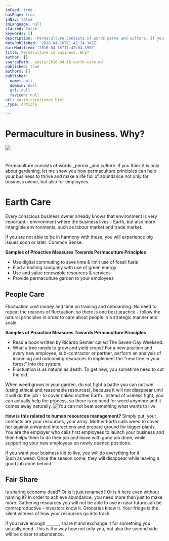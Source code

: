 ```yaml
---
inFeed: true
hasPage: true
inNav: false
inLanguage: null
starred: false
keywords: []
description: 'Permaculture consists of words perma and culture. If you think it is only about gardening, let me show you how permaculture principles can help your business to thrive and make a life full of abundance not only for business owner, but also for employees.'
datePublished: '2016-04-16T11:42:24.342Z'
dateModified: '2016-04-16T11:42:04.395Z'
title: Permaculture in business. Why?
author: []
sourcePath: _posts/2016-04-16-earth-care.md
published: true
authors: []
publisher:
  name: null
  domain: null
  url: null
  favicon: null
url: earth-care/index.html
_type: Article

---
```

# Permaculture in business. Why?
![](https://the-grid-user-content.s3-us-west-2.amazonaws.com/f062d061-ef77-423a-8051-280aae530f71.jpg)

# 

Permaculture consists of words _perma _and _culture_. If you think it is only about gardening, let me show you how permaculture principles can help your business to thrive and make a life full of abundance not only for business owner, but also for employees.

# Earth Care

Every conscious business owner already knows that environment is very important - environment where the business lives - Earth, but also more intangible environments, such as labour market and trade market.

If you are not able to be in harmony with these, you will experience big issues soon or later. Common Sense.

**Samples of Proactive Measures Towards Permaculture Principles**

* Use digital commuting to save time & limit use of fossil fuels
* Find a hosting company with use of green energy
* Use and value renewable resources & services
* Provide permaculture garden to your employees

## People Care

Fluctuation cost money and time on training and onboarding. No need to repeat the reasons of fluctuation, so there is one best practice - follow the natural principles in order to care about people in a strategic manner and scale.

**Samples of Proactive Measures Towards Permaculture Principles**

* Read a book written by Ricardo Semler called The Seven-Day Weekend.
* What a tree needs to grow and yield crops? For a new position and every new employee, sub-contractor or partner, perform an analysis of incoming and outcoming resources to implement the "new tree in your forest" into the system.
* Fluctuation is as natural as death. To get new, you sometime need to cut the old.

When weed grows in your garden, do not fight a battle you can not win (using ethical and reasonable resources), because it will not disappear until it will do the job - to cover naked mother Earth. Instead of useless fight, you can actually help the process, so there is no need for weed anymore and it comes away naturally. ![You can not beat something what wants to live.](https://the-grid-user-content.s3-us-west-2.amazonaws.com/cbc2eb7b-7a6b-4c3e-b5ad-db0831a5649d.jpg)

**How is this related to human resources management?** Simply put, your contacts are your resources, your army. Mother Earth calls weed to cover her against unwanted interactions and prepare ground for bigger plants. You are the employer who calls first employees to launch your business and then helps them to do their job and leave with good job done, while supporting your new employees on newly opened positions.  

If you want your business kid to live, you will do everything for it.   
Such as weed. Once the season come, they will disappear while leaving a good job done behind.

## Fair Share

Is sharing economy dead? Or is it just renamed? Or is it here even without naming it? In order to achieve abundance, you need more than just to make more. Gathering resources you will not be able to use in near future can be contraproductive - investors know it. Groceries know it. Your fridge is the silent witness of how your resources go into trash.

If you have enough \_\_\_\_\_\_, share it and exchange it for something you actually need. This is the way how not only you, but also the second side will be closer to abundance.